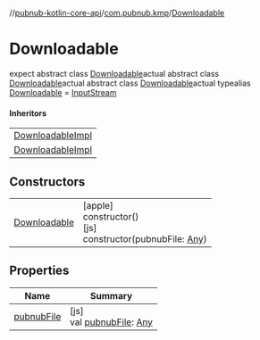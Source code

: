 //[pubnub-kotlin-core-api](../../../index.md)/[com.pubnub.kmp](../index.md)/[Downloadable](index.md)

# Downloadable

expect abstract class [Downloadable](index.md)actual abstract class [Downloadable](index.md)actual abstract class [Downloadable](index.md)actual typealias [Downloadable](index.md) = [InputStream](https://docs.oracle.com/javase/8/docs/api/java/io/InputStream.html)

#### Inheritors

| |
|---|
| [DownloadableImpl](../[apple]-downloadable-impl/index.md) |
| [DownloadableImpl](../[js]-downloadable-impl/index.md) |

## Constructors

| | |
|---|---|
| [Downloadable](-downloadable.md) | [apple]<br>constructor()<br>[js]<br>constructor(pubnubFile: [Any](https://kotlinlang.org/api/core/kotlin-stdlib/kotlin/-any/index.html)) |

## Properties

| Name | Summary |
|---|---|
| [pubnubFile](pubnub-file.md) | [js]<br>val [pubnubFile](pubnub-file.md): [Any](https://kotlinlang.org/api/core/kotlin-stdlib/kotlin/-any/index.html) |
